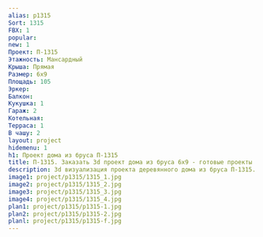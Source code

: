 ```yaml
---
alias: p1315
Sort: 1315
FBX: 1
popular: 
new: 1
Проект: П-1315
Этажность: Мансардный
Крыша: Прямая
Размер: 6х9
Площадь: 105
Эркер: 
Балкон: 
Кукушка: 1
Гараж: 2
Котельная: 
Терраса: 1
В чашу: 2
layout: project
hidemenu: 1
h1: Проект дома из бруса П-1315
title: П-1315. Заказать 3d проект дома из бруса 6х9 - готовые проекты
description: 3d визуализация проекта деревянного дома из бруса П-1315. Площадь 105 м2, размер 6х9. Вы можете внести любые изменения в проект.
image1: project/p1315/1315_1.jpg
image2: project/p1315/1315_2.jpg
image3: project/p1315/1315_3.jpg
image4: project/p1315/1315_4.jpg
plan1: project/p1315/p1315-1.jpg
plan2: project/p1315/p1315-2.jpg
planl: project/p1315/p1315-f.jpg
---
```

